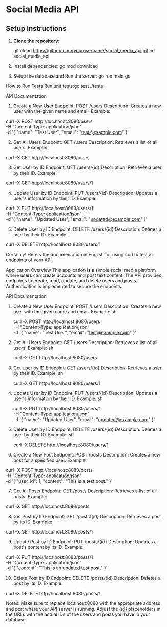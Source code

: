 # Social Media API

## Setup Instructions

1. **Clone the repository:**

   git clone https://github.com/yourusername/social_media_api.git
   cd social_media_api

2. Install dependencies: go mod download

3. Setup the database and Run the server: go run main.go

How to Run Tests
Run unit tests:go test ./tests

API Documentation

1. Create a New User
   Endpoint: POST /users
   Description: Creates a new user with the given name and email.
   Example:

curl -X POST http://localhost:8080/users \
-H "Content-Type: application/json" \
-d '{
"name": "Test User",
"email": "test@example.com"
}'

2. Get All Users
   Endpoint: GET /users
   Description: Retrieves a list of all users.
   Example:

curl -X GET http://localhost:8080/users

3. Get User by ID
   Endpoint: GET /users/{id}
   Description: Retrieves a user by their ID.
   Example:

curl -X GET http://localhost:8080/users/1

4. Update User by ID
   Endpoint: PUT /users/{id}
   Description: Updates a user's information by their ID.
   Example:

curl -X PUT http://localhost:8080/users/1 \
-H "Content-Type: application/json" \
-d '{
"name": "Updated User",
"email": "updated@example.com"
}'

5. Delete User by ID
   Endpoint: DELETE /users/{id}
   Description: Deletes a user by their ID.
   Example:

curl -X DELETE http://localhost:8080/users/1

Certainly! Here's the documentation in English for using curl to test all endpoints of your API.

Application Overview
This application is a simple social media platform where users can create accounts and post text content. The API provides endpoints to create, read, update, and delete users and posts. Authentication is implemented to secure the endpoints.

API Documentation

1. Create a New User
   Endpoint: POST /users
   Description: Creates a new user with the given name and email.
   Example:
   sh

   curl -X POST http://localhost:8080/users \
   -H "Content-Type: application/json" \
   -d '{
   "name": "Test User",
   "email": "test@example.com"
   }'

2. Get All Users
   Endpoint: GET /users
   Description: Retrieves a list of all users.
   Example:
   sh

   curl -X GET http://localhost:8080/users

3. Get User by ID
   Endpoint: GET /users/{id}
   Description: Retrieves a user by their ID.
   Example:
   sh

   curl -X GET http://localhost:8080/users/1

4. Update User by ID
   Endpoint: PUT /users/{id}
   Description: Updates a user's information by their ID.
   Example:
   sh

   curl -X PUT http://localhost:8080/users/1 \
   -H "Content-Type: application/json" \
   -d '{
   "name": "Updated User",
   "email": "updated@example.com"
   }'

5. Delete User by ID
   Endpoint: DELETE /users/{id}
   Description: Deletes a user by their ID.
   Example:
   sh

   curl -X DELETE http://localhost:8080/users/1

6. Create a New Post
   Endpoint: POST /posts
   Description: Creates a new post for a specified user.
   Example:

curl -X POST http://localhost:8080/posts \
-H "Content-Type: application/json" \
-d '{
"user_id": 1,
"content": "This is a test post."
}'

7. Get All Posts
   Endpoint: GET /posts
   Description: Retrieves a list of all posts.
   Example:

curl -X GET http://localhost:8080/posts

8. Get Post by ID
   Endpoint: GET /posts/{id}
   Description: Retrieves a post by its ID.
   Example:

curl -X GET http://localhost:8080/posts/1

9. Update Post by ID
   Endpoint: PUT /posts/{id}
   Description: Updates a post's content by its ID.
   Example:

curl -X PUT http://localhost:8080/posts/1 \
-H "Content-Type: application/json" \
-d '{
"content": "This is an updated test post."
}'

10. Delete Post by ID
    Endpoint: DELETE /posts/{id}
    Description: Deletes a post by its ID.
    Example:

curl -X DELETE http://localhost:8080/posts/1

Notes:
Make sure to replace localhost:8080 with the appropriate address and port where your API server is running.
Adjust the {id} placeholders in the URLs with the actual IDs of the users and posts you have in your database.
